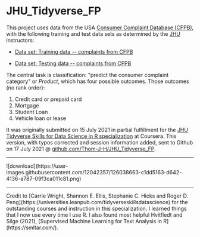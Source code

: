 # JHU_Tidyverse_FP
This project uses data from the USA [Consumer Complaint Database (CFPB)](https://www.consumerfinance.gov/data-research/consumer-complaints/), with the following training and test data sets as determined by the [JHU](https://www.coursera.org/specializations/tidyverse-data-science-r) instructors:

* [Data set: Training data -- complaints from CFPB](https://d3c33hcgiwev3.cloudfront.net/JhHJz2SSRCqRyc9kkgQqxA_8d34147955154de4a6176086946d07b3_data_complaints_train.csv?Expires=1626480000&Signature=X9~dD3MtVq9cNZtm6KVezI3gjJ29ZHGL5TxQXYSZkMyux1jmbyEkLSSzRBnxDBOqGH9UWpIkutoa0lKxaRsgm8nrfL6gaO5pJ5RufquUSSjL2quQU4DxzUhnUU0PrG6OxMs7LlIteUXyWB-MKrgW6UxmfpKjchZZnBOsHZSiE2w_&Key-Pair-Id=APKAJLTNE6QMUY6HBC5A)</li>

* [Data set: Testing data -- complaints from CFPB](https://d3c33hcgiwev3.cloudfront.net/aEBWUxehSGyAVlMXoThsoQ_edf53641edca416fa00a78d9e4b16ced_data_complaints_test.csv?Expires=1626480000&Signature=VO6-go6rUbwghjAALkcEWhjRx8li8nqBB6jGNVTbmOoDZq5724P~pVy1JQpMGzKZ-s-IfeGg~4xUm5ybRmW3c9kzPzrxifYxPEhi6Q2pS6Yi2f4UBgpw6nREHKQUMPOyEASEPL1051j9mRaU-GpJCAGOD6~Ax118guj9gZ8zsHs_&Key-Pair-Id=APKAJLTNE6QMUY6HBC5A)</li>


The central task is classification: "predict the consumer complaint category" or *Product*, which has four possible outcomes.  Those outcomes (no rank order):

<ol>
<li>Credit card or prepaid card</li>
<li>Mortgage</li>
<li>Student Loan</li>
<li>Vehicle loan or lease</li>
</ol>

It was originally submitted on 15 July 2021 in partial fulfillment for the [JHU Tidyverse Skills for Data Science in R specialization](https://www.coursera.org/specializations/tidyverse-data-science-r) at Coursera.  This version, with typos corrected and session information added, sent to Github on 17 July 2021  @ [github.com/Thom-J-H/JHU_Tidyverse_FP](https://github.com/Thom-J-H/JHU_Tidyverse_FP).

<hr />
![download](https://user-images.githubusercontent.com/12042357/126038663-c1dd5163-d642-4136-a787-09f3ca011c81.png)

<hr />
Credit to [Carrie Wright, Shannon E. Ellis, Stephanie C. Hicks and Roger D. Peng](https://universities.leanpub.com/tidyverseskillsdatascience) for the outstanding courses and instruction in this specialization. I learned things that I now use every time I use R.  I also found most helpful Hvitfledt and Silge (2021),  [Supervised Machine Learning for Text Analysis in R](https://smltar.com/).
